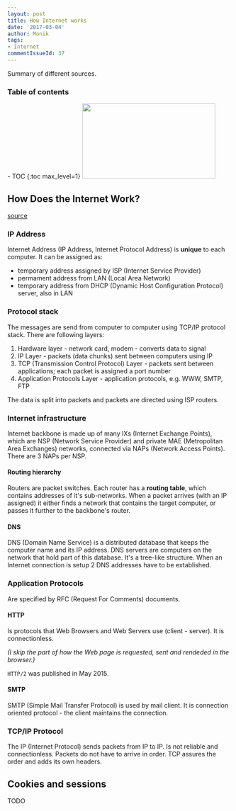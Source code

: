 ```yaml
---
layout: post
title: How Internet works
date: '2017-03-04'
author: Monik
tags:
- Internet
commentIssueId: 37
---
```

<div class="bg-info panel-body" markdown="1">
Summary of different sources.
</div>

<h3>Table of contents</h3>
- TOC
{:toc max_level=1}

<img src="http://www.snipe.net/wp-content/uploads/2013/07/maxresdefault.jpg" height="170" width="300"/>

## How Does the Internet Work?

[source](http://www.theshulers.com/whitepapers/internet_whitepaper/)

### IP Address

Internet Address (IP Address, Internet Protocol Address) is **unique** to each computer. It can be assigned as:

- temporary address assigned by ISP (Internet Service Provider)
- permament address from LAN (Local Area Network)
- temporary address from DHCP (Dynamic Host Configuration Protocol) server, also in LAN

### Protocol stack

The messages are send from computer to computer using TCP/IP protocol stack. There are following layers:

1. Hardware layer - network card, modem - converts data to signal
2. IP Layer - packets (data chunks) sent between computers using IP
3. TCP (Transmission Control Protocol) Layer - packets sent between applications; each packet is assigned a port number
4. Application Protocols Layer - application protocols, e.g. WWW, SMTP, FTP

The data is split into packets and packets are directed using ISP routers.

### Internet infrastructure

Internet backbone is made up of many IXs (Internet Exchange Points), which are NSP (Network Service Provider) and private MAE (Metropolitan Area Exchanges) networks, connected via NAPs (Network Access Points). There are 3 NAPs per NSP.

#### Routing hierarchy

Routers are packet switches. Each router has a **routing table**, which contains addresses of it's sub-networks. When a packet arrives (with an IP assigned) it either finds a network that contains the target computer, or passes it further to the backbone's router.

#### DNS

DNS (Domain Name Service) is a distributed database that keeps the computer name and its IP address. DNS servers are computers on the network that hold part of this database. It's a tree-like structure. When an Internet connection is setup 2 DNS addresses have to be extablished.

### Application Protocols

Are specified by RFC (Request For Comments) documents.

#### HTTP

Is protocols that Web Browsers and Web Servers use (client - server). It is connectionless.

_(I skip the part of how the Web page is requested, sent and rendeded in the browser.)_

`HTTP/2` was published in May 2015.

#### SMTP

SMTP (Simple Mail Transfer Protocol) is used by mail client. It is connection oriented protocol - the client maintains the connection.

### TCP/IP Protocol

The IP (Internet Protocol) sends packets from IP to IP. Is not reliable and connectionless. Packets do not have to arrive in order. TCP assures the order and adds its own headers.

## Cookies and sessions

TODO



